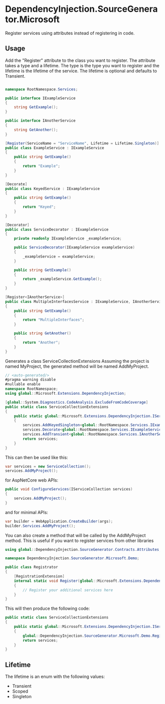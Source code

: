 # DependencyInjection.SourceGenerator.Microsoft
Register services using attributes instead of registering in code.

## Usage
Add the "Register" attribute to the class you want to register. The attribute takes a type and a lifetime. The type is the type you want to register and the lifetime is the lifetime of the service. The lifetime is optional and defaults to Transient.

```csharp

namespace RootNamespace.Services;

public interface IExampleService
{
	string GetExample();
}

public interface IAnotherService
{
	string GetAnother();
}

[Register(ServiceName = "ServiceName", Lifetime = Lifetime.Singleton)]
public class ExampleService : IExampleService
{
	public string GetExample()
	{
		return "Example";
	}
}

[Decorate]
public class KeyedService : IExampleService
{
	public string GetExample()
	{
		return "Keyed";
	}
}

[Decorator]
public class ServiceDecorator : IExampleService
{
	private readonly IExampleService _exampleService;

	public ServiceDecorator(IExampleService exampleService)
	{
		_exampleService = exampleService;
	}

	public string GetExample()
	{
		return _exampleService.GetExample();
	}
}

[Register<IAnotherService>]
public class MultipleInterfacesService : IExampleService, IAnotherService
{
	public string GetExample()
	{
		return "MultipleInterfaces";
	}

	public string GetAnother()
	{
		return "Another";
	}
}

```


Generates a class ServiceCollectionExtensions
Assuming the project is named MyProject, the generated method will be named AddMyProject.

```csharp
// <auto-generated/>
#pragma warning disable
#nullable enable
namespace RootNamespace;
using global::Microsoft.Extensions.DependencyInjection;

[global::System.Diagnostics.CodeAnalysis.ExcludeFromCodeCoverage]
public static class ServiceCollectionExtensions
{
    public static global::Microsoft.Extensions.DependencyInjection.IServiceCollection AddMyProject(this global::Microsoft.Extensions.DependencyInjection.IServiceCollection services)
    {
        services.AddKeyedSingleton<global::RootNamespace.Services.IExampleService, global::RootNamespace.Services.ExampleService>("ServiceName");
        services.Decorate<global::RootNamespace.Services.IExampleService, global::RootNamespace.Services.ServiceDecorator>();
        services.AddTransient<global::RootNamespace.Services.IAnotherService, global::RootNamespace.Services.MultipleInterfacesService>();
        return services;
    }
}
```

This can then be used like this: 
```csharp
var services = new ServiceCollection();
services.AddMyProject();
```

for AspNetCore web APIs:
```csharp
public void ConfigureServices(IServiceCollection services)
{
	services.AddMyProject();
}
```

and for minimal APIs:

```csharp
var builder = WebApplication.CreateBuilder(args);
builder.Services.AddMyProject();
```

You can also create a method that will be called by the AddMyProject method. This is useful if you want to register services from other libraries

```csharp
using global::DependencyInjection.SourceGenerator.Contracts.Attributes;

namespace DependencyInjection.SourceGenerator.Microsoft.Demo;

public class Registrator
{
    [RegistrationExtension]
    internal static void Register(global::Microsoft.Extensions.DependencyInjection.IServiceCollection services)
    {
		// Register your additional services here
    }
}
```

This will then produce the following code:

```csharp
public static class ServiceCollectionExtensions
{
    public static global::Microsoft.Extensions.DependencyInjection.IServiceCollection AddTestProject(this global::Microsoft.Extensions.DependencyInjection.IServiceCollection services)
    {
        global::DependencyInjection.SourceGenerator.Microsoft.Demo.Registrator.Register(services);
        return services;
    }
}
```

## Lifetime
The lifetime is an enum with the following values:
- Transient
- Scoped
- Singleton